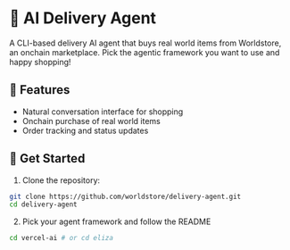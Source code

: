 # 🤖 AI Delivery Agent

A CLI-based delivery AI agent that buys real world items from Worldstore, an onchain marketplace. Pick the agentic framework you want to use and happy shopping!

## 🌟 Features

- Natural conversation interface for shopping
- Onchain purchase of real world items
- Order tracking and status updates

## 🚀 Get Started

1. Clone the repository:
```bash
git clone https://github.com/worldstore/delivery-agent.git
cd delivery-agent
```

2. Pick your agent framework and follow the README
```bash
cd vercel-ai # or cd eliza
```
